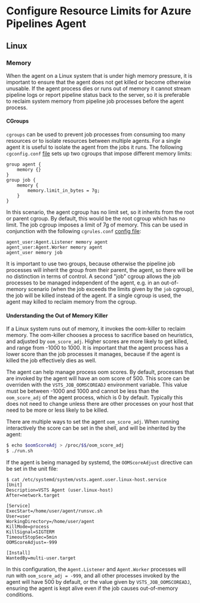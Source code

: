 # Configure Resource Limits for Azure Pipelines Agent

## Linux

### Memory
When the agent on a Linux system that is under high memory pressure, it is important to ensure that the agent does not get killed or become otherwise unusable.
If the agent process dies or runs out of memory it cannot stream pipeline logs or report pipeline status back to the server, so it is preferable
to reclaim system memory from pipeline job processes before the agent process.

#### CGroups
`cgroups` can be used to prevent job processes from consuming too many resources or to isolate resources between multiple agents. For a single agent it is useful
to isolate the agent from the jobs it runs. The following `cgconfig.conf` [file](https://linux.die.net/man/5/cgconfig.conf) sets up two cgroups that impose different
memory limits:

```
group agent {
    memory {}
}
group job {
    memory {
        memory.limit_in_bytes = 7g;
    }
}
```
In this scenario, the agent cgroup has no limit set, so it inherits from the root or parent cgroup. By default, this would be the root cgroup which has no limit. The job cgroup
imposes a limit of 7g of memory. This can be used in conjunction with the following `cgrules.conf` [config file](https://linux.die.net/man/5/cgrules.conf):

```
agent_user:Agent.Listener memory agent
agent_user:Agent.Worker memory agent
agent_user memory job
```
It is important to use two groups, because otherwise the pipeline job processes will inherit the group from their parent, the agent, so there will be no distinction in terms of control.
A second "job" cgroup allows the job processes to be managed independent of the agent, e.g. in an out-of-memory scenario (when the job exceeds the limits given by the `job` cgroup), the job
will be killed instead of the agent. If a single cgroup is used, the agent may killed to reclaim memory from the cgroup.

#### Understanding the Out of Memory Killer
If a Linux system runs out of memory, it invokes the oom-killer to reclaim memory. The oom-killer chooses a process to sacrifice based on heuristics,
and adjusted by `oom_score_adj`. Higher scores are more likely to get killed, and range from -1000 to 1000. It is important that the agent process has a lower
score than the job processes it manages, because if the agent is killed the job effectively dies as well.

The agent can help manage process oom scores. By default, processes that are invoked by the agent will have an oom score of 500. This score can be overriden with
the `VSTS_JOB_OOMSCOREADJ` environment variable. This value must be between -1000 and 1000 and cannot be less than the `oom_score_adj` of the agent process, which
is 0 by default. Typically this does not need to change unless there are other processes on your host that need to be more or less likely to be killed.

There are multiple ways to set the agent `oom_score_adj`. When running interactively the score can be set in the shell, and will be inherited by the agent:

```bash
$ echo $oomScoreAdj > /proc/$$/oom_score_adj
$ ./run.sh
```

If the agent is being managed by systemd, the `OOMScoreAdjust` directive can be set in the unit file:
```
$ cat /etc/systemd/system/vsts.agent.user.linux-host.service
[Unit]
Description=VSTS Agent (user.linux-host)
After=network.target

[Service]
ExecStart=/home/user/agent/runsvc.sh
User=user
WorkingDirectory=/home/user/agent
KillMode=process
KillSignal=SIGTERM
TimeoutStopSec=5min
OOMScoreAdjust=-999

[Install]
WantedBy=multi-user.target
```

In this configuration, the `Agent.Listener` and `Agent.Worker` processes will run with `oom_score_adj = -999`, and all other processes invoked by the agent will have 500 by default, or the value given by `VSTS_JOB_OOMSCOREADJ`, ensuring the agent is kept alive even if the job causes out-of-memory conditions.